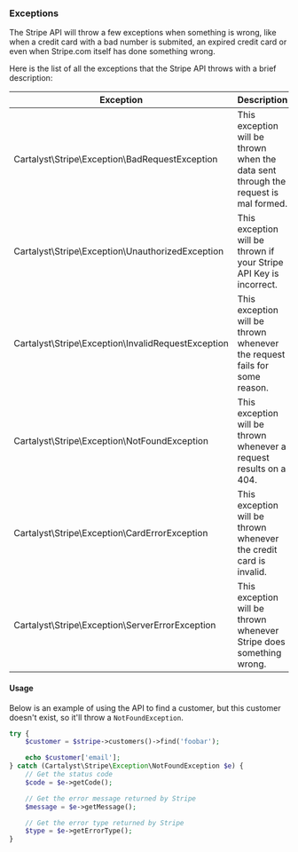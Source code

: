 ### Exceptions

The Stripe API will throw a few exceptions when something is wrong, like when a credit card with a bad number is submited, an expired credit card or even when Stripe.com itself has done something wrong.

Here is the list of all the exceptions that the Stripe API throws with a brief description:

<table>
	<thead>
		<th>Exception</th>
		<th>Description</th>
	</thead>
	<tbody>
		<tr>
			<td>Cartalyst\Stripe\Exception\BadRequestException</td>
			<td>This exception will be thrown when the data sent through the request is mal formed.</td>
		</tr>
		<tr>
			<td>Cartalyst\Stripe\Exception\UnauthorizedException</td>
			<td>This exception will be thrown if your Stripe API Key is incorrect.</td>
		</tr>
		<tr>
			<td>Cartalyst\Stripe\Exception\InvalidRequestException</td>
			<td>This exception will be thrown whenever the request fails for some reason.</td>
		</tr>
		<tr>
			<td>Cartalyst\Stripe\Exception\NotFoundException</td>
			<td>This exception will be thrown whenever a request results on a 404.</td>
		</tr>
		<tr>
			<td>Cartalyst\Stripe\Exception\CardErrorException</td>
			<td>This exception will be thrown whenever the credit card is invalid.</td>
		</tr>
		<tr>
			<td>Cartalyst\Stripe\Exception\ServerErrorException</td>
			<td>This exception will be thrown whenever Stripe does something wrong.</td>
		</tr>
	</tbody>
</table>

#### Usage

Below is an example of using the API to find a customer, but this customer doesn't exist, so it'll throw a `NotFoundException`.

```php
try {
	$customer = $stripe->customers()->find('foobar');

	echo $customer['email'];
} catch (Cartalyst\Stripe\Exception\NotFoundException $e) {
	// Get the status code
	$code = $e->getCode();

	// Get the error message returned by Stripe
	$message = $e->getMessage();

	// Get the error type returned by Stripe
	$type = $e->getErrorType();
}
```
